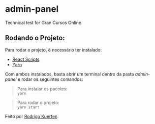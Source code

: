 # admin-panel
Technical test for Gran Cursos Online.

## Rodando o Projeto:
Para rodar o projeto, é necessário ter instalado:
- [React Scripts](https://www.npmjs.com/package/react-scripts)
- [Yarn](https://yarnpkg.com/getting-started/install)

Com ambos instalados, basta abrir um terminal dentro da pasta _admin-panel_ e rodar os seguintes comandos:

> Para instalar os pacotes: <br /> 
> `yarn`

> Para rodar o projeto: <br /> 
> `yarn start`

Feito por [Rodrigo Kuerten](https://rodrigokuerten.com.br).
